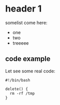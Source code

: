 # header 1

somelist come here:

- one 
- two
- treeeee

## code example

Let see some real code:

```
#!/bin/bash

delete() {
  rm -rf /tmp
}
```
